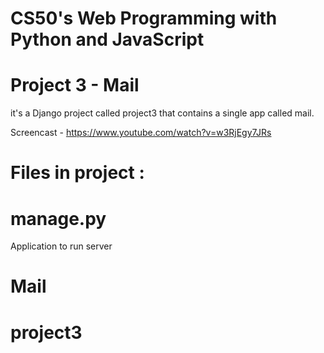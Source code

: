 # CS50's Web Programming with Python and JavaScript

# Project 3 - Mail

it's a Django project called project3 that contains a single app called mail.

Screencast - https://www.youtube.com/watch?v=w3RjEgy7JRs

# Files in project :

# manage.py

Application to run server

# Mail

# project3
